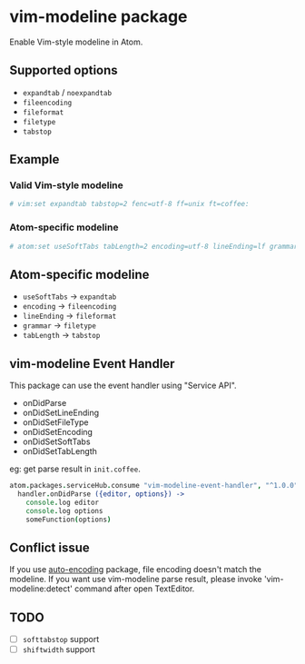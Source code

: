 # vim-modeline package

Enable Vim-style modeline in Atom.

## Supported options

- `expandtab` / `noexpandtab`
- `fileencoding`
- `fileformat`
- `filetype`
- `tabstop`

## Example

### Valid Vim-style modeline

```coffeescript
# vim:set expandtab tabstop=2 fenc=utf-8 ff=unix ft=coffee:
```

### Atom-specific modeline

```coffeescript
# atom:set useSoftTabs tabLength=2 encoding=utf-8 lineEnding=lf grammar=coffee:
```

## Atom-specific modeline

- `useSoftTabs` -> `expandtab`
- `encoding` -> `fileencoding`
- `lineEnding` -> `fileformat`
- `grammar` -> `filetype`
- `tabLength` -> `tabstop`

## vim-modeline Event Handler

This package can use the event handler using "Service API".

- onDidParse
- onDidSetLineEnding
- onDidSetFileType
- onDidSetEncoding
- onDidSetSoftTabs
- onDidSetTabLength

eg: get parse result in `init.coffee`.

```coffeescript
atom.packages.serviceHub.consume "vim-modeline-event-handler", "^1.0.0", (handler) ->
  handler.onDidParse ({editor, options}) ->
    console.log editor
    console.log options
    someFunction(options)
```

## Conflict issue

If you use [auto-encoding](https://atom.io/packages/auto-encoding) package, file encoding doesn't match the modeline.
If you want use vim-modeline parse result, please invoke 'vim-modeline:detect' command after open TextEditor.

## TODO

- [ ] `softtabstop` support
- [ ] `shiftwidth` support
